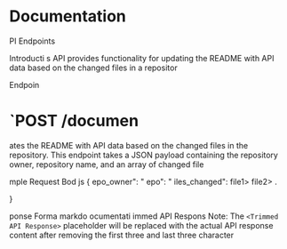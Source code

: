 # Documentation
PI Endpoints

 Introducti
s API provides functionality for updating the README with API data based on the changed files in a repositor

 Endpoin
# `POST /documen
ates the README with API data based on the changed files in the repository. This endpoint takes a JSON payload containing the repository owner, repository name, and an array of changed file

mple Request Bod
js
{
epo_owner": "<repository-owner>
epo": "<repository-name>
iles_changed":
file1>
file2>
.

}


ponse Forma
markdo
ocumentati
immed API Respons
Note: The `<Trimmed API Response>` placeholder will be replaced with the actual API response content after removing the first three and last three character
